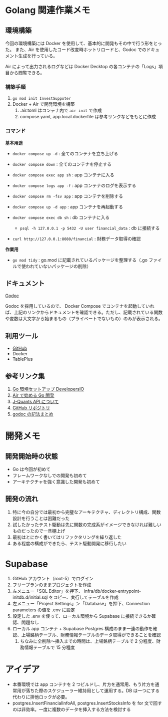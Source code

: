 # Golang 関連作業メモ

## 環境構築

今回の環境構築には Docker を使用して、基本的に開発もその中で行う形をとった。
また、Air を使用したコード改変時ホットリロードと、Godoc でのドキュメント生成を行っている。

Air によって出力されるログなどは Docker Decktop の各コンテナの「Logs」項目から閲覧できる。

### 構築手順

1. `go mod init InvestSuppoter`
2. Docker + Air で開発環境を構築
   1. .air.toml はコンテナ内で `air init` で作成
   2. compose.yaml, app.local.dockerfile は参考リンクなどをもとに作成

### コマンド

**基本用途**

- `docker compose up -d` : 全てのコンテナを立ち上げる
- `docker compose down` : 全てのコンテナを停止する
- `docker compose exec app sh` : app コンテナに入る
- `docker compose logs app -f` : app コンテナのログを表示する
- `docker compose rm -fsv app` : app コンテナを削除する
- `docker compose up -d app` : app コンテナを再起動する
- `docker compose exec db sh` : db コンテナに入る

  - `psql -h 127.0.0.1 -p 5432 -U user financial_data` : db に接続する

- `curl http://127.0.0.1:8080/financial` : 財務データ取得の確認

**作業用**

- `go mod tidy` : go.mod に記載されているパッケージを整理する（.go ファイルで使われていないパッケージの削除）

## ドキュメント

[Godoc](http://localhost:8080/)

Godoc を採用しているので、 Docker Compose でコンテナを起動していれば、上記のリンクからドキュメントを確認できる。ただし、記載されている関数や変数は大文字から始まるもの（プライベートでないもの）のみが表示される。

## 利用ツール

- [GitHub](https://github.com/root-5/InvestSupporter)
- Docker
- TablePlus

## 参考リンク集

1. [Go 環境セットアップ DevelopersIO](https://dev.classmethod.jp/articles/go-setup-and-sample/)
2. [Air で始める Go 開発](https://zenn.dev/urakawa_jinsei/articles/a5a222f67a4fac)
3. [J-Quants API について](https://jpx.gitbook.io/j-quants-ja)
4. [GitHub リポジトリ](https://github.com/root-5/InvestSupporter)
5. [godoc の記法まとめ](https://zenn.dev/harachan/articles/db3149c1a19c32)

# 開発メモ

## 開発開始時の状態

- Go は今回が初めて
- フレームワークなしでの開発も初めて
- アーキテクチャを強く意識した開発も初めて

## 開発の流れ

1. 特に今の自分では最初から完璧なアーキテクチャ、ディレクトリ構成、関数設計を行うことは困難だった
2. 試したかったテスト駆動は先に関数の完成系がイメージできなければ難しいものだったので一旦棚上げ
3. 最初はとにかく書いてはリファクタリングを繰り返した
4. ある程度の構成ができたら、テスト駆動開発に移行したい

# Supabase

1. GitHub アカウント（root-5）でログイン
2. フリープランのままプロジェクトを作成
3. 左メニュー「SQL Editor」を押下、 infra/db/docker-entrypoint-initdb.d/initial.sql をコピー、実行してテーブルを作成
4. 左メニュー「Project Settings」＞「Database」を押下、Connection parameters の値を .env に設定
5. 設定した .env を使って、ローカル環境から Supabase に接続できるか確認、問題なし
6. ローカル app コンテナ + Supabase Postgres 構成のまま一連の動作を確認、上場銘柄テーブル、財務情報テーブルのデータ取得ができることを確認
   1. ちなみに全削除〜挿入までの時間は、上場銘柄テーブルで 2 分程度、財務情報テーブルで 15 分程度

# アイデア

- 本番環境では app コンテナを 2 つビルドし、片方を通常用、もう片方を通常用が落ちた際のスケジューラー維持用として運用する。DB は一つにする代わりに排他ロックが必要。
- postgres.InsertFinancialInfoAll, postgres.InsertStocksInfo を for 文で回すのは非効率。一度に複数のデータを挿入する方法を検討する
